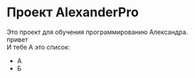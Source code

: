 # Проект AlexanderPro
Это проект для обучения программированию Александра.  
привет   
И тебе
А это список:
* А
* Б
